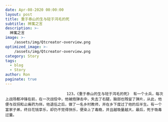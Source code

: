 ```yaml
---
date: Apr-08-2020 00:00:00
layout: post
title: 重于泰山的生与轻于鸿毛的死
subtitle: 神寓之言
description: >-
  神寓之言
image: >-
    /assets/img/Qtcreator-overview.png
optimized_image: >-
    /assets/img/Qtcreator-overview.png
category: Story
tags:
  - blog
  - Story
author: Ron
paginate: true
---
```


							　　123，《重于泰山的生与轻于鸿毛的死》 有一个士兵，每次上战场都冲锋在前，在一次战役中，他被炮弹击中，失去了右腿，脑部也残留了弹片，从此，他便与双拐和止痛药为伴。他退伍之后，做了一名乡村教师，并在乡下度过了他的后半生。有一个富家子弟，终日花钱享乐，却仍不觉得快乐，便染上了毒瘾，并且越吸量越大，最后，死于吸毒过量。
							
							
						